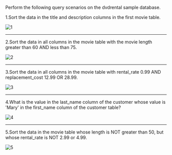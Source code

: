 
Perform the following query scenarios on the dvdrental sample database.

1.Sort the data in the title and description columns in the first movie table.
 
 ![1](https://user-images.githubusercontent.com/101572852/226681182-dc3c9e61-50f9-4ce8-8827-df63068306d9.PNG)

-----------------------------------------------

2.Sort the data in all columns in the movie table with the movie length greater than 60 AND less than 75.
 
 ![2](https://user-images.githubusercontent.com/101572852/226691158-1aeb9297-9a1e-4202-a05b-33b9758035f4.PNG)
 
--------------------------------------------------

3.Sort the data in all columns in the movie table with rental_rate 0.99 AND replacement_cost 12.99 OR 28.99.

 ![3](https://user-images.githubusercontent.com/101572852/226691181-162d821f-1bcf-4d4a-9f9d-8f054f3e77c1.PNG)
 
--------------------------------------------------

4.What is the value in the last_name column of the customer whose value is 'Mary' in the first_name column of the customer table?
 
 ![4](https://user-images.githubusercontent.com/101572852/226691339-93d9f8b4-91ab-40a1-bcfa-56f7ba975747.PNG)

----------------------------------------------------

5.Sort the data in the movie table whose length is NOT greater than 50, but whose rental_rate is NOT 2.99 or 4.99.
 
![5](https://user-images.githubusercontent.com/101572852/226691373-0f53c166-4171-4ff9-a0e6-a8e0c2c93b27.PNG)

